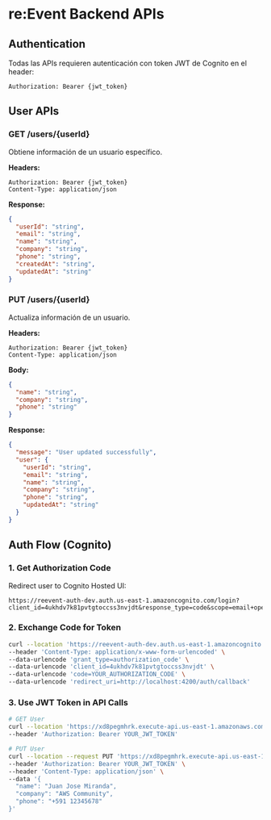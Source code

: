 # re:Event Backend APIs

## Authentication
Todas las APIs requieren autenticación con token JWT de Cognito en el header:
```
Authorization: Bearer {jwt_token}
```

## User APIs

### GET /users/{userId}
Obtiene información de un usuario específico.

**Headers:**
```
Authorization: Bearer {jwt_token}
Content-Type: application/json
```

**Response:**
```json
{
  "userId": "string",
  "email": "string",
  "name": "string",
  "company": "string",
  "phone": "string",
  "createdAt": "string",
  "updatedAt": "string"
}
```

### PUT /users/{userId}
Actualiza información de un usuario.

**Headers:**
```
Authorization: Bearer {jwt_token}
Content-Type: application/json
```

**Body:**
```json
{
  "name": "string",
  "company": "string",
  "phone": "string"
}
```

**Response:**
```json
{
  "message": "User updated successfully",
  "user": {
    "userId": "string",
    "email": "string",
    "name": "string",
    "company": "string",
    "phone": "string",
    "updatedAt": "string"
  }
}
```

## Auth Flow (Cognito)

### 1. Get Authorization Code
Redirect user to Cognito Hosted UI:
```
https://reevent-auth-dev.auth.us-east-1.amazoncognito.com/login?client_id=4ukhdv7k81pvtgtoccss3nvjdt&response_type=code&scope=email+openid+profile&redirect_uri=http://localhost:4200/auth/callback
```

### 2. Exchange Code for Token
```bash
curl --location 'https://reevent-auth-dev.auth.us-east-1.amazoncognito.com/oauth2/token' \
--header 'Content-Type: application/x-www-form-urlencoded' \
--data-urlencode 'grant_type=authorization_code' \
--data-urlencode 'client_id=4ukhdv7k81pvtgtoccss3nvjdt' \
--data-urlencode 'code=YOUR_AUTHORIZATION_CODE' \
--data-urlencode 'redirect_uri=http://localhost:4200/auth/callback'
```

### 3. Use JWT Token in API Calls
```bash
# GET User
curl --location 'https://xd8pegmhrk.execute-api.us-east-1.amazonaws.com/dev/users/Google_103603576539873905090' \
--header 'Authorization: Bearer YOUR_JWT_TOKEN'

# PUT User
curl --location --request PUT 'https://xd8pegmhrk.execute-api.us-east-1.amazonaws.com/dev/users/Google_103603576539873905090' \
--header 'Authorization: Bearer YOUR_JWT_TOKEN' \
--header 'Content-Type: application/json' \
--data '{
  "name": "Juan Jose Miranda",
  "company": "AWS Community",
  "phone": "+591 12345678"
}'
```
